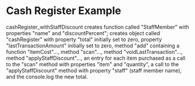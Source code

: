Cash Register Example
================

cashRegister_withStaffDiscount creates function called "StaffMember" with properties "name" and "discountPercent"; creates object called "cashRegister" with property "total" initially set to zero, property "lastTransactionAmount" initially set to zero, method "add" containing a function "itemCost"..., method "scan"..., method "voidLastTransaction"..., method "applyStaffDiscount"..., an entry for each item purchased as a call to the "scan" method with properties "item" and "quantity", a call to the "applyStaffDiscount" method with property "staff" (staff member name), and the console.log the new total.

